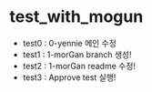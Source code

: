 # test_with_mogun

- test0 : 0-yennie 메인 수정
- test1 : 1-morGan branch 생성!
- test2 : 1-morGan readme 수정!
- test3 : Approve test 실행!

